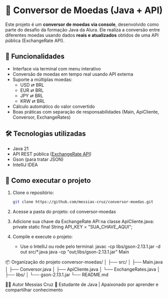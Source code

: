 # 💱 Conversor de Moedas (Java + API)

Este projeto é um **conversor de moedas via console**, desenvolvido como parte do desafio da formação Java da Alura. Ele realiza a conversão entre diferentes moedas usando dados **reais e atualizados** obtidos de uma API pública (ExchangeRate API).

## 🚀 Funcionalidades

- Interface via terminal com menu interativo
- Conversão de moedas em tempo real usando API externa
- Suporte a múltiplas moedas:
  - USD ⇄ BRL
  - EUR ⇄ BRL
  - JPY ⇄ BRL
  - KRW ⇄ BRL
- Cálculo automático do valor convertido
- Boas práticas com separação de responsabilidades (Main, ApiCliente, Conversor, ExchangeRates)

## 🛠 Tecnologias utilizadas

- Java 21
- API REST pública ([ExchangeRate API](https://www.exchangerate-api.com/))
- Gson (para tratar JSON)
- IntelliJ IDEA

## 🔧 Como executar o projeto

1. Clone o repositório:
   ```bash
   git clone https://github.com/messias-cruz/conversor-moedas.git

2. Acesse a pasta do projeto:
   cd conversor-moedas

3. Adicione sua chave da ExchangeRate API na classe ApiCliente.java:
   private static final String API_KEY = "SUA_CHAVE_AQUI";

4. Compile e execute o projeto:
   * Use o IntelliJ ou rode pelo terminal:
   javac -cp libs/gson-2.13.1.jar -d out src/*.java
   java -cp "out;libs/gson-2.13.1.jar" Main

📦 Organização do projeto
   conversor-moedas/
│
├── src/
│   ├── Main.java
│   ├── Conversor.java
│   ├── ApiCliente.java
│   └── ExchangeRates.java
│
├── libs/
│   └── gson-2.13.1.jar
└── README.md

🙋‍♂️ Autor
Messias Cruz
🚀 Estudante de Java | Apaixonado por aprender e compartilhar conhecimento

   



